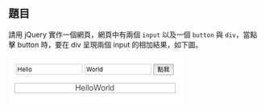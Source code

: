 ## 題目
請用 jQuery 實作一個網頁，網頁中有兩個 `input` 以及一個 `button` 與 `div`，當點擊 button 時，要在 div 呈現兩個 input 的相加結果，如下圖。

![](img.png)